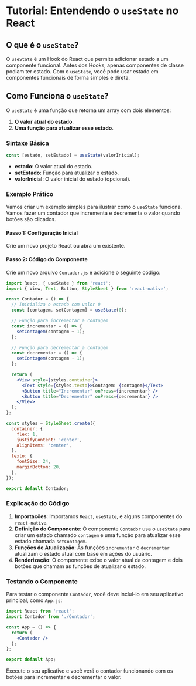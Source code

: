# Tutorial: Entendendo o `useState` no React

## O que é o `useState`?

O `useState` é um Hook do React que permite adicionar estado a um componente funcional. Antes dos Hooks, apenas componentes de classe podiam ter estado. Com o `useState`, você pode usar estado em componentes funcionais de forma simples e direta.

## Como Funciona o `useState`?

O `useState` é uma função que retorna um array com dois elementos:

1. **O valor atual do estado**.
2. **Uma função para atualizar esse estado**.

### Sintaxe Básica

```jsx
const [estado, setEstado] = useState(valorInicial);
```

- **estado**: O valor atual do estado.
- **setEstado**: Função para atualizar o estado.
- **valorInicial**: O valor inicial do estado (opcional).

### Exemplo Prático

Vamos criar um exemplo simples para ilustrar como o `useState` funciona. Vamos fazer um contador que incrementa e decrementa o valor quando botões são clicados.

#### Passo 1: Configuração Inicial

Crie um novo projeto React ou abra um existente.

#### Passo 2: Código do Componente

Crie um novo arquivo `Contador.js` e adicione o seguinte código:

```jsx
import React, { useState } from 'react';
import { View, Text, Button, StyleSheet } from 'react-native';

const Contador = () => {
  // Inicializa o estado com valor 0
  const [contagem, setContagem] = useState(0);

  // Função para incrementar a contagem
  const incrementar = () => {
    setContagem(contagem + 1);
  };

  // Função para decrementar a contagem
  const decrementar = () => {
    setContagem(contagem - 1);
  };

  return (
    <View style={styles.container}>
      <Text style={styles.texto}>Contagem: {contagem}</Text>
      <Button title="Incrementar" onPress={incrementar} />
      <Button title="Decrementar" onPress={decrementar} />
    </View>
  );
};

const styles = StyleSheet.create({
  container: {
    flex: 1,
    justifyContent: 'center',
    alignItems: 'center',
  },
  texto: {
    fontSize: 24,
    marginBottom: 20,
  },
});

export default Contador;
```

### Explicação do Código

1. **Importações**: Importamos `React`, `useState`, e alguns componentes do `react-native`.
2. **Definição do Componente**: O componente `Contador` usa o `useState` para criar um estado chamado `contagem` e uma função para atualizar esse estado chamada `setContagem`.
3. **Funções de Atualização**: As funções `incrementar` e `decrementar` atualizam o estado atual com base em ações do usuário.
4. **Renderização**: O componente exibe o valor atual da contagem e dois botões que chamam as funções de atualizar o estado.

### Testando o Componente

Para testar o componente `Contador`, você deve incluí-lo em seu aplicativo principal, como `App.js`:

```jsx
import React from 'react';
import Contador from './Contador';

const App = () => {
  return (
    <Contador />
  );
};

export default App;
```

Execute o seu aplicativo e você verá o contador funcionando com os botões para incrementar e decrementar o valor.
